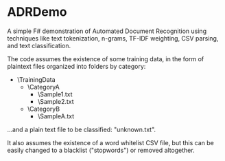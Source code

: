 ADRDemo
=======

A simple F# demonstration of Automated Document Recognition using techniques like text tokenization, n-grams, TF-IDF weighting, CSV parsing, and text classification.

The code assumes the existence of some training data, in the form of plaintext files organized into folders by category:

- \TrainingData
  - \CategoryA
    - \Sample1.txt
    - \Sample2.txt
  - \CategoryB
    - \SampleA.txt
    
...and a plain text file to be classified: "unknown.txt".

It also assumes the existence of a word whitelist CSV file, but this can be easily changed to a blacklist ("stopwords") or removed altogether.
